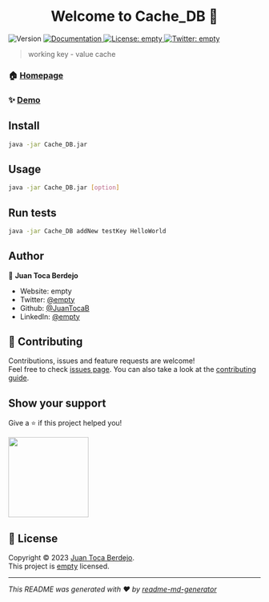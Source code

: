 <h1 align="center">Welcome to Cache_DB 👋</h1>
<p>
  <img alt="Version" src="https://img.shields.io/badge/version-1.0-blue.svg?cacheSeconds=2592000" />
  <a href="empty" target="_blank">
    <img alt="Documentation" src="https://img.shields.io/badge/documentation-yes-brightgreen.svg" />
  </a>
  <a href="empty" target="_blank">
    <img alt="License: empty" src="https://img.shields.io/badge/License-empty-yellow.svg" />
  </a>
  <a href="https://twitter.com/empty" target="_blank">
    <img alt="Twitter: empty" src="https://img.shields.io/twitter/follow/empty.svg?style=social" />
  </a>
</p>

> working key - value cache

### 🏠 [Homepage](empty)

### ✨ [Demo](empty)

## Install

```sh
java -jar Cache_DB.jar
```

## Usage

```sh
java -jar Cache_DB.jar [option]
```

## Run tests

```sh
java -jar Cache_DB addNew testKey HelloWorld
```

## Author

👤 **Juan Toca Berdejo**

* Website: empty
* Twitter: [@empty](https://twitter.com/empty)
* Github: [@JuanTocaB](https://github.com/JuanTocaB)
* LinkedIn: [@empty](https://linkedin.com/in/empty)

## 🤝 Contributing

Contributions, issues and feature requests are welcome!<br />Feel free to check [issues page](empty). You can also take a look at the [contributing guide](empty).

## Show your support

Give a ⭐️ if this project helped you!

<a href="https://www.patreon.com/empty">
  <img src="https://c5.patreon.com/external/logo/become_a_patron_button@2x.png" width="160">
</a>

## 📝 License

Copyright © 2023 [Juan Toca Berdejo](https://github.com/JuanTocaB).<br />
This project is [empty](empty) licensed.

***
_This README was generated with ❤️ by [readme-md-generator](https://github.com/kefranabg/readme-md-generator)_